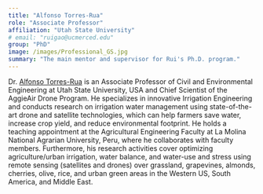 ```yaml
---
title: "Alfonso Torres-Rua"
role: "Associate Professor"
affiliation: "Utah State University"
# email: "ruigao@ucmerced.edu"
group: "PhD"
image: /images/Professional_GS.jpg
summary: "The main mentor and supervisor for Rui's Ph.D. program."
---
```


Dr. [Alfonso Torres-Rua](https://engineering.usu.edu/cee/people/faculty/torres-alfonso) is an Associate Professor of Civil and Environmental Engineering at Utah State University, USA and Chief Scientist of the AggieAir Drone Program. He specializes in innovative Irrigation Engineering and conducts research on irrigation water management using state-of-the-art drone and satellite technologies, which can help farmers save water, increase crop yield, and reduce environmental footprint. He holds a teaching appointment at the Agricultural Engineering Faculty at La Molina National Agrarian University, Peru, where he collaborates with faculty members. Furthermore, his research activities cover optimizing agriculture/urban irrigation, water balance, and water-use and stress using remote sensing (satellites and drones) over grassland, grapevines, almonds, cherries, olive, rice, and urban green areas in the Western US, South America, and Middle East.